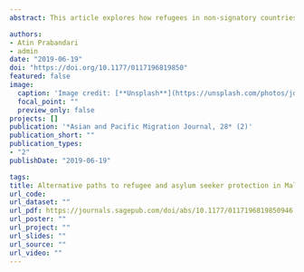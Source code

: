 ```yaml
---
abstract: This article explores how refugees in non-signatory countries in Southeast Asia, particularly Indonesia and Malaysia, have some protection through alternative paths under international refugee law. These two countries provide forms of protection even if they are not States Parties to the Refugee Convention. These two case studies show that the governance of protection for refugee and asylum seekers is provided through alternative paths, even in the absence of international law and statist processes. These alternative paths offer a degree of meaningful protection, even if this is not tantamount to resettlement. Alternative paths of protection are initiated mainly by non-state actors. The states try to manage alternative protective governance to secure their interests by maintaining their sovereignty, on the one hand, and performing humanitarian duties on the other. In this regard, Indonesia and Malaysia have resorted to meta-governance to balance these two concerns.

authors:
- Atin Prabandari
- admin
date: "2019-06-19"
doi: "https://doi.org/10.1177/0117196819850"
featured: false
image:
  caption: 'Image credit: [**Unsplash**](https://unsplash.com/photos/jdD8gXaTZsc)'
  focal_point: ""
  preview_only: false
projects: []
publication: '*Asian and Pacific Migration Journal, 28* (2)'
publication_short: ""
publication_types:
- "2"
publishDate: "2019-06-19"

tags:
title: Alternative paths to refugee and asylum seeker protection in Malaysia and Indonesia
url_code:
url_dataset: ""
url_pdf: https://journals.sagepub.com/doi/abs/10.1177/0117196819850946
url_poster: ""
url_project: ""
url_slides: ""
url_source: ""
url_video: ""
---
```


